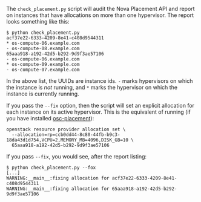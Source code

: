 The `check_placement.py` script will audit the Nova Placement API and
report on instances that have allocations on more than one hypervisor.
The report looks something like this:

    $ python check_placement.py
    acf37e22-6333-4209-8e41-c408d9544311
    * os-compute-06.example.com
    - os-compute-08.example.com
    65aaa918-a192-42d5-b292-9d9f3ae57106
    - os-compute-06.example.com
    * os-compute-09.example.com
    - os-compute-07.example.com

In the above list, the UUIDs are instance ids. `-` marks hypervisors
on which the instance is *not* running, and `*` marks the hypervisor
on which the instance is currently running.

If you pass the `--fix` option, then the script will set an explicit
allocation for each instance on its active hypervisor.  This is the
equivalent of running (if you have installed [osc-placement][]):

    openstack resource provider allocation set \
      --allocation=rp=ccb0dd44-8c80-44fb-b9c3-18da43d1d754,VCPU=2,MEMORY_MB=4096,DISK_GB=10 \
      65aaa918-a192-42d5-b292-9d9f3ae57106

[osc-placement]: https://docs.openstack.org/osc-placement/latest/cli/index.html

If you pass `--fix`, you would see, after the report listing:

    $ python check_placement.py --fox
    [...]
    WARNING:__main__:fixing allocation for acf37e22-6333-4209-8e41-c408d9544311
    WARNING:__main__:fixing allocation for 65aaa918-a192-42d5-b292-9d9f3ae57106

